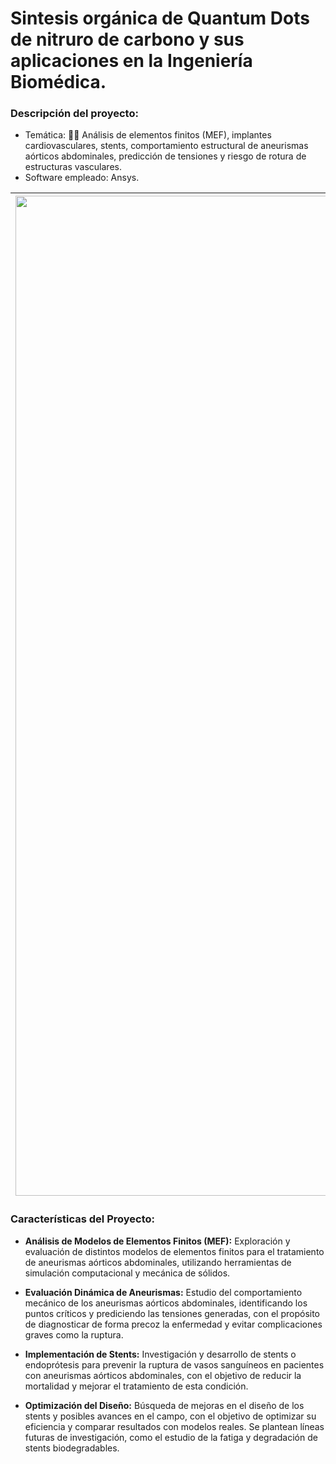 # Sintesis orgánica de Quantum Dots de nitruro de carbono y sus aplicaciones en la Ingeniería Biomédica.


### **Descripción del proyecto:**
  - Temática: 💓📐 Análisis de elementos finitos (MEF), implantes cardiovasculares, stents, comportamiento estructural de aneurismas aórticos abdominales, predicción de tensiones y riesgo de rotura de estructuras vasculares.
  - Software empleado: Ansys.

| <img src="https://user-images.githubusercontent.com/79250883/250957939-3abaa455-111f-4b49-b29b-eab8fab99a3b.png" alt="Biosensor Cutáneo" width="1600" height="auto"> | Síntesis de Quantum Dots orgánicos a partir de urea sometida a un proceso hidrotérmico y para su aplicación en la Ingeniería Biomédica. Carcaterización del nanometaerial sintetizado para la evaluación de propiedades ópticas y morfológicas. |
|---|---|


### Características del Proyecto:

- **Análisis de Modelos de Elementos Finitos (MEF):** Exploración y evaluación de distintos modelos de elementos finitos para el tratamiento de aneurismas aórticos abdominales, utilizando herramientas de simulación computacional y mecánica de sólidos.

-  **Evaluación Dinámica de Aneurismas:** Estudio del comportamiento mecánico de los aneurismas aórticos abdominales, identificando los puntos críticos y prediciendo las tensiones generadas, con el propósito de diagnosticar de forma precoz la enfermedad y evitar complicaciones graves como la ruptura.
  
- **Implementación de Stents:** Investigación y desarrollo de stents o endoprótesis para prevenir la ruptura de vasos sanguíneos en pacientes con aneurismas aórticos abdominales, con el objetivo de reducir la mortalidad y mejorar el tratamiento de esta condición.

  
- **Optimización del Diseño:** Búsqueda de mejoras en el diseño de los stents y posibles avances en el campo, con el objetivo de optimizar su eficiencia y comparar resultados con modelos reales. Se plantean líneas futuras de investigación, como el estudio de la fatiga y degradación de stents biodegradables.
